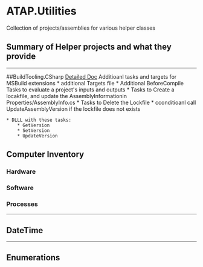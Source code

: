 # ATAP.Utilities
Collection of projects/assemblies for various helper classes

## Summary of Helper projects and what they provide
---
##BuildTooling.CSharp [Detailed Doc](./ATAP.Utilities.BuildTooling.CSharp/Docs/ReadMe.md)
Additioanl tasks and targets for MSBuild extensions
    * additional Targets file
        * Additional BeforeCompile Tasks to evaluate a project's inputs and outputs
        * Tasks to Create a locakfile, and update the AssemblyInformationin Properties/AssemblyInfo.cs
        * Tasks to Delete the Lockfile
        * cconditioanl call UpdateAssemblyVersion if the lockfile does not exists

    * DLLL with these tasks:
        * GetVersion
        * SetVersion
        * UpdateVersion
## Computer Inventory
### Hardware
### Software
### Processes
---
## DateTime
---
## Enumerations

